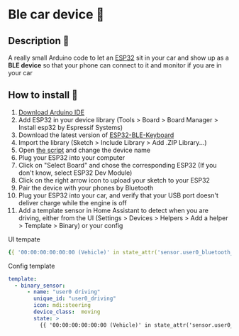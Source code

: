# Ble car device 🚗

## Description 📝

A really small Arduino code to let an [ESP32](https://amzn.to/44BPk0g) sit in your car and show up as a **BLE device** so that your phone can connect to it and monitor if you are in your car

## How to install 🚀

1. [Download Arduino IDE](https://www.arduino.cc/en/software)
2. Add ESP32 in your device library (Tools > Board > Board Manager > Install esp32 by Espressif Systems)
3. Download the latest version of [ESP32-BLE-Keyboard](https://github.com/T-vK/ESP32-BLE-Keyboard/releases)
4. Import the library (Sketch > Include Library > Add .ZIP Library...)
5. Open [the script](https://github.com/etiennec78/Home-Automation/blob/master/Automatic%20Gate/Extra/Ble%20car%20device/Ble%20car%20device.ino) and change the device name
6. Plug your ESP32 into your computer
7. Click on "Select Board" and chose the corresponding ESP32 (If you don't know, select ESP32 Dev Module)
8. Click on the right arrow icon to upload your sketch to your ESP32
9. Pair the device with your phones by Bluetooth
10. Plug your ESP32 into your car, and verify that your USB port doesn't deliver charge while the engine is off
11. Add a template sensor in Home Assistant to detect when you are driving, either from the UI (Settings > Devices > Helpers > Add a helper > Template > Binary) or your config

UI tempate

```yaml
{{ '00:00:00:00:00:00 (Vehicle)' in state_attr('sensor.user0_bluetooth_connection', 'connected_paired_devices') }}
```
Config template

```yaml
template:
  - binary_sensor:
      - name: "user0 driving"
        unique_id: "user0_driving"
        icon: mdi:steering
        device_class:  moving
        state: >
          {{ '00:00:00:00:00:00 (Vehicle)' in state_attr('sensor.user0_bluetooth_connection', 'connected_paired_devices') }}
```
